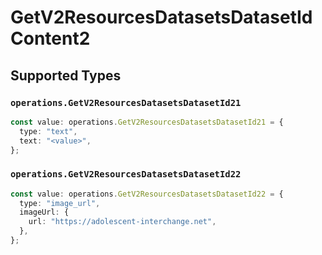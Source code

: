 # GetV2ResourcesDatasetsDatasetIdContent2


## Supported Types

### `operations.GetV2ResourcesDatasetsDatasetId21`

```typescript
const value: operations.GetV2ResourcesDatasetsDatasetId21 = {
  type: "text",
  text: "<value>",
};
```

### `operations.GetV2ResourcesDatasetsDatasetId22`

```typescript
const value: operations.GetV2ResourcesDatasetsDatasetId22 = {
  type: "image_url",
  imageUrl: {
    url: "https://adolescent-interchange.net",
  },
};
```

